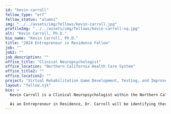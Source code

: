 ```yaml
---
id: "kevin-carroll"
fellow_type: "erf"
fellow_status: "alumni"
img: "../../assets/img/fellows/kevin-carroll.jpg"
profileImg: "../../assets/img/fellows/kevin-carroll-sq.jpg"
alt: "Kevin Carroll, Ph.D."
bio_name: "Kevin Carroll, Ph.D."
title: "2024 Entrepreneur in Residence Fellow"
job: ""
job2: ""
job_description: ""
office_title: "Clinical Neuropsychologist"
office_location: "Northern California Health Care System"
office_title2: ""
office_location2: ""
project: "Virtual Rehabilitation Game Development, Testing, and Improvement"
layout: "fellow.njk"
bio: >
  Kevin Carroll is a Clinical Neuropsychologist within the Northern California Health Care System, specializing in helping patients recover from complex neurological injuries. Dr. Carroll completed both his internship and residency at VA facilities, completing his dissertation on amnesia at VA Boston Health Care. After receiving funding support from VISN 21 and their Innovator Awards in 2021 and 2023, Dr. Caroll completed a virtual rehabilitation game. The game uses a 3D depth camera to integrate patients into a custom-made video game for rehabilitation.<br><br>

  As an Entrepreneur in Residence, Dr. Carroll will be identifying therapists and Veteran patients to test and improve the existing product, with a goal to be used in acute, outpatient, and home settings moving forward.
---
```

